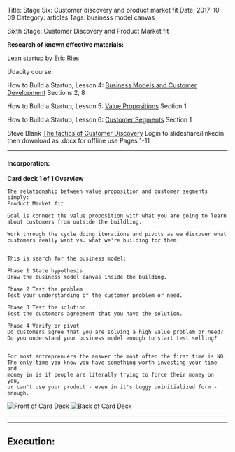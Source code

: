 Title: Stage Six: Customer discovery and product market fit
Date:  2017-10-09
Category: articles
Tags: business model canvas

Sixth Stage: Customer Discovery and Product Market fit


**Research of known effective materials:**

[Lean startup](http://theleanstartup.com/book) by Eric Ries

Udacity course: 

How to Build a Startup, Lesson 4: [Business Models and Customer Development](https://classroom.udacity.com/courses/ep245/lessons/48726358/concepts/483919610923) 
Sections 2, 8

How to Build a Startup, Lesson 5: [Value
Propositions](https://classroom.udacity.com/courses/ep245/lessons/48745133/concepts/482999050923)
Section 1

How to Build a Startup, Lesson 6: [Customer
Segments](https://classroom.udacity.com/courses/ep245/lessons/48632907/concepts/487392110923)
Section 1

Steve Blank [The tactics of Customer
Discovery](https://www.slideshare.net/sblank/customer-discovery-23251533)
Login to slideshare/linkedin then download as .docx for offline use
Pages 1-11

-----------

#### Incorporation:

**Card deck 1 of 1 Overview**
```
The relationship between value proposition and customer segments simply:
Product Market fit

Goal is connect the value proposition with what you are going to learn
about customers from outside the buildling.

Work through the cycle doing iterations and pivots as we discover what
customers really want vs. what we're building for them.


This is search for the business model:

Phase 1 State hypothesis
Draw the business model canvas inside the building.

Phase 2 Test the problem
Test your understanding of the customer problem or need.

Phase 3 Test the solution
Test the customers agreement that you have the solution. 

Phase 4 Verify or pivot
Do customers agree that you are solving a high value problem or need?
Do you understand your business model enough to start test selling?


For most entreprenuers the answer the most often the first time is NO.
The only time you know you have something worth investing your time and
money in is if people are literally trying to force their money on you,
or can't use your product - even in it's buggy uninitialized form -
enough.
```
[![Front of Card
Deck](/images/learning/thumbnails/learning_customer_discovery_and_pmf_card_deck_front.jpg)](/images/learning/learning_customer_discovery_and_pmf_card_deck_front.jpg)
[![Back of Card
Deck](/images/learning/thumbnails/learning_customer_discovery_and_pmf_card_deck_back.jpg)](/images/learning/learning_customer_discovery_and_pmf_card_deck_back.jpg)

--------------------------------------------------



-------------------------------------------------------------------------
## Execution:


